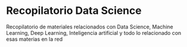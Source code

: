#  Recopilatorio Data Science
Recopilatorio de materiales relacionados con Data Science, Machine Learning, Deep Learning, Inteligencia artificial y todo lo relacionado con esas materias en la red
